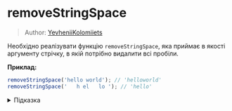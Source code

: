 # removeStringSpace

> Author: [YevheniiKolomiiets](https://github.com/YevheniiKolomiiets)

Необхідно реалізувати функцію `removeStringSpace`, яка приймає в якості аргументу 
стрічку, в якій потрібно видалити всі пробіли.

**Приклад:**

```js
removeStringSpace('hello world'); // 'helloworld'
removeStringSpace('   h el   lo '); // 'hello'
```

<details>
  <summary>Підказка</summary>
  
  ___

  Зверніть увагу на метод [replace](https://developer.mozilla.org/en-US/docs/Web/JavaScript/Reference/Global_Objects/String/replace)
  
</details>
